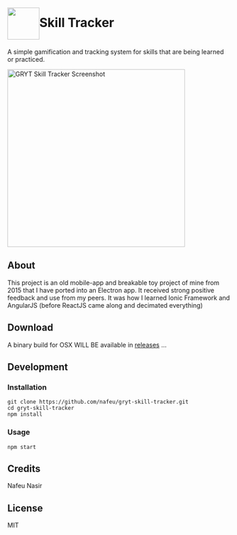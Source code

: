 <h1><img src="http://phrakture.com/images/github/gryt-skill-tracker-icon.png" width="72" height="72" valign="middle"/>Skill Tracker</h1>

A simple gamification and tracking system for skills that are being learned or practiced.

<img alt="GRYT Skill Tracker Screenshot" src="http://phrakture.com/images/github/gryt-skill-tracker-screenshot.png" width="400" valign="middle"/>

## About

This project is an old mobile-app and breakable toy project of mine from 2015 that I have ported into an Electron app. It received strong positive feedback and use from my peers. It was how I learned Ionic Framework and AngularJS (before ReactJS came along and decimated everything)

## Download

A binary build for OSX WILL BE available in [releases](https://github.com/nafeu/gryt-skill-tracker/releases) ...

## Development

### Installation

```
git clone https://github.com/nafeu/gryt-skill-tracker.git
cd gryt-skill-tracker
npm install
```

### Usage

```
npm start
```

## Credits

Nafeu Nasir

## License

MIT